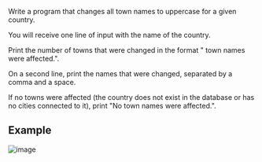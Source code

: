 Write a program that changes all town names to uppercase for a given country. 

You will receive one line of input with the name of the country.

Print the number of towns that were changed in the format "<ChangedTownsCount> town names were affected.".

On a second line, print the names that were changed, separated by a comma and a space.

If no towns were affected (the country does not exist in the database or has no cities connected to it), print "No town names were affected.".

## Example

![image](https://github.com/nsinorov/SoftUniMainPath/assets/45227327/dd9b9a5c-96e5-45bc-a796-7987c8981768)

